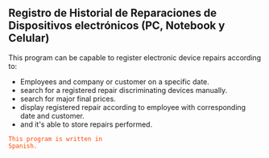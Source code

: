 ## Registro de Historial de Reparaciones de Dispositivos electrónicos (PC, Notebook y Celular) ##

This program can be capable to register electronic device repairs according to:

- Employees and company or customer on a specific date.
- search for a registered repair discriminating devices manually.
- search for major final prices.
- display registered repair according to employee with corresponding date and customer.
- and it's able to store repairs performed.
</code>

<code style="color: orangered">This program is written in Spanish.</color>
